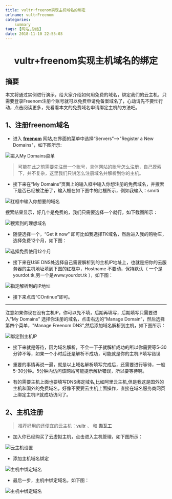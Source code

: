 ```yaml
---
title: vultr+freenom实现主机域名的绑定
urlname: vultrFreenom
categories:     
    summary    
tags: [网站,总结]
date: 2018-11-10 22:55:03
---
```

# <center> vultr+freenom实现主机域名的绑定 <center>

## 摘要

本文将通过实例进行演示，给大家介绍如何用免费的域名，绑定我们的云主机，只需要登录Freenom注册个账号就可以免费申请免备案域名了，心动请先不要忙行动，点击阅读更多，先看看本文的免费域名申请绑定主机的方法吧。

<!-- more -->

## 1、注册freenom域名

* 进入 **[freenom](https://my.freenom.com/clientarea.php)** 网站,在界面的菜单中选择“Servers”-->"Register a New Domains"，如下图所示:

![进入My Domains菜单](https://s1.ax1x.com/2018/11/07/iTb50P.png)

> 可能在此之前需要先注册一个账号，具体网站的账号怎么注册，自己摸索下，并不复杂，这里我们只讲怎么注册域名并解析到你的主机。

* 接下来在“My Domains”页面上的输入框中输入你想注册的免费域名，并搜索下是否已经被注册了，输入框在如下图中的红框所示，例如我输入：smriti

![红框中输入你想要的域名](https://s1.ax1x.com/2018/11/07/iTbITf.png)

搜索结果显示，好几个是免费的，我们只需要选择一个就行，如下截图所示：

![搜索到的理想域名](https://s1.ax1x.com/2018/11/07/iTbHfg.png)

* 随便选择一个，“Get it now” 即可比如我选择TK域名，然后进入我的购物车，选择免费12个月，如下图：

![选择免费使用12个月](https://s1.ax1x.com/2018/11/07/iTqpkT.png)

* 接下来在USE DNS处选择自己需要解析到的主机IP地址上，也就是把你的云服务器的主机地址填到下图的红框中，Hostname
不要动，保持默认（ 一个是yourdot.tk,另一个是www.yourdot.tk ），如下图：

![指定解析到的IP地址](https://s1.ax1x.com/2018/11/07/iTqZ0x.png)

* 接下来点击“COntinue”即可。

---------------

注意如果你现在没有主机IP，你可以先不填，后期再填写，后期填写只需要进入“My Domains” 选择你注册的域名，点击右边的“Manage Domain”，然后选择第四个菜单，"Manage Freenom DNS",然后添加域名解析到主机，如下图所示：

![绑定到主机IP](https://s1.ax1x.com/2018/11/07/iTLmKs.png)

* 接下来就是等待，因为域名解析，不会一下子就解析成功的所以你需要等5-30分钟不等，如果一个小时后还是解析不成功，可能就是你的主机IP填写错误

* 重要的事情再说一遍，就是以上域名解析填写完成后，还需要进行等待，一般5-30分钟。5分钟内访问该网站可能提示解析错误，所以要等待啊。

* 有的需要主机上面也要填写DNS绑定域名,比如阿里云主机,但是我这是国外的主机和国外的免费域名，好像不要要云主机上面操作，直接在域名服务商网页上绑定主机IP就成功访问了。 

## 2、主机注册

> 推荐好用的还便宜的云主机：[vultr](vultr.com) 、 和 [搬瓦工](https://bwg.net/) 

* 加入你已经购买了云虚拟主机，点击进入主机管理，如下图所示：

![云主机设置](https://s1.ax1x.com/2018/11/07/iTLTzQ.png)

* 添加主机域名绑定

![主机中绑定域名](https://s1.ax1x.com/2018/11/07/iTLjoV.png)

* 最后一步，主机中绑定域名，如下图：

![主机中绑定域名](https://s1.ax1x.com/2018/11/07/iTOKQH.png)




